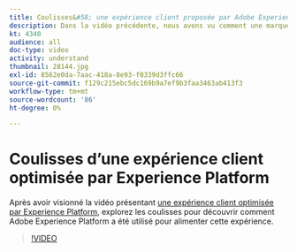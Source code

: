 ```yaml
---
title: Coulisses&#58; une expérience client proposée par Adobe Experience Platform
description: Dans la vidéo précédente, nous avons vu comment une marque exemplaire, Luma, a pu créer une expérience client riche, enrichissante et pertinente. Cette vidéo explique comment Adobe Experience Platform est utilisé pour accomplir ce parcours.
kt: 4340
audience: all
doc-type: video
activity: understand
thumbnail: 28144.jpg
exl-id: 8562e0da-7aac-418a-8e93-f0339d3ffc66
source-git-commit: f129c215ebc5dc169b9a7ef9b3faa3463ab413f3
workflow-type: tm+mt
source-wordcount: '86'
ht-degree: 0%

---
```


# Coulisses d’une expérience client optimisée par Experience Platform

Après avoir visionné la vidéo présentant [une expérience client optimisée par Experience Platform](customer-experience.md), explorez les coulisses pour découvrir comment Adobe Experience Platform a été utilisé pour alimenter cette expérience.

>[!VIDEO](https://video.tv.adobe.com/v/36632?quality=12&learn=on&captions=fre_fr)
